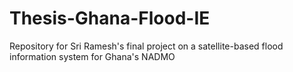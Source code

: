 # Thesis-Ghana-Flood-IE
 Repository for Sri Ramesh's final project on a satellite-based flood information system for Ghana's NADMO
